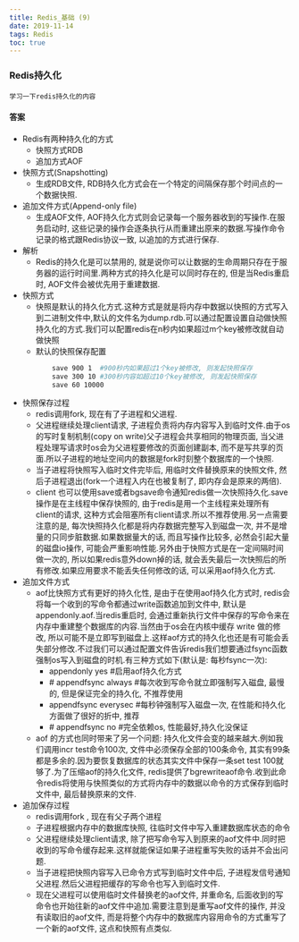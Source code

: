```yaml
---
title: Redis_基础 (9)
date: 2019-11-14
tags: Redis
toc: true
---
```


### Redis持久化
    学习一下redis持久化的内容

<!-- more -->

#### 答案
- Redis有两种持久化的方式
    * 快照方式RDB
    * 追加方式AOF
- 快照方式(Snapshotting)
    * 生成RDB文件, RDB持久化方式会在一个特定的间隔保存那个时间点的一个数据快照.
- 追加文件方式(Append-only file)
    * 生成AOF文件, AOF持久化方式则会记录每一个服务器收到的写操作.在服务启动时, 这些记录的操作会逐条执行从而重建出原来的数据.写操作命令记录的格式跟Redis协议一致, 以追加的方式进行保存.
- 解析
    * Redis的持久化是可以禁用的, 就是说你可以让数据的生命周期只存在于服务器的运行时间里.两种方式的持久化是可以同时存在的, 但是当Redis重启时, AOF文件会被优先用于重建数据.
- 快照方式
    * 快照是默认的持久化方式.这种方式是就是将内存中数据以快照的方式写入到二进制文件中,默认的文件名为dump.rdb.可以通过配置设置自动做快照持久化的方式.我们可以配置redis在n秒内如果超过m个key被修改就自动做快照
    * 默认的快照保存配置
        ```bash
            save 900 1  #900秒内如果超过1个key被修改, 则发起快照保存
            save 300 10 #300秒内容如超过10个key被修改, 则发起快照保存
            save 60 10000
        ```
- 快照保存过程
    * redis调用fork, 现在有了子进程和父进程.
    * 父进程继续处理client请求, 子进程负责将内存内容写入到临时文件.由于os的写时复制机制(copy on write)父子进程会共享相同的物理页面, 当父进程处理写请求时os会为父进程要修改的页面创建副本, 而不是写共享的页面.所以子进程的地址空间内的数据是fork时刻整个数据库的一个快照.
    * 当子进程将快照写入临时文件完毕后, 用临时文件替换原来的快照文件, 然后子进程退出(fork一个进程入内在也被复制了, 即内存会是原来的两倍).
    * client 也可以使用save或者bgsave命令通知redis做一次快照持久化.save操作是在主线程中保存快照的, 由于redis是用一个主线程来处理所有 client的请求, 这种方式会阻塞所有client请求.所以不推荐使用.另一点需要注意的是, 每次快照持久化都是将内存数据完整写入到磁盘一次, 并不是增量的只同步脏数据.如果数据量大的话, 而且写操作比较多, 必然会引起大量的磁盘io操作, 可能会严重影响性能.另外由于快照方式是在一定间隔时间做一次的, 所以如果redis意外down掉的话, 就会丢失最后一次快照后的所有修改.如果应用要求不能丢失任何修改的话, 可以采用aof持久化方式.
- 追加文件方式
    * aof比快照方式有更好的持久化性, 是由于在使用aof持久化方式时, redis会将每一个收到的写命令都通过write函数追加到文件中, 默认是appendonly.aof.当redis重启时, 会通过重新执行文件中保存的写命令来在内存中重建整个数据库的内容.当然由于os会在内核中缓存 write 做的修改, 所以可能不是立即写到磁盘上.这样aof方式的持久化也还是有可能会丢失部分修改.不过我们可以通过配置文件告诉redis我们想要通过fsync函数强制os写入到磁盘的时机.有三种方式如下(默认是: 每秒fsync一次): 
        * appendonly yes #启用aof持久化方式
        * \# appendfsync always #每次收到写命令就立即强制写入磁盘, 最慢的, 但是保证完全的持久化, 不推荐使用
        * appendfsync everysec #每秒钟强制写入磁盘一次, 在性能和持久化方面做了很好的折中, 推荐
        * \# appendfsync no #完全依赖os, 性能最好,持久化没保证
    * aof 的方式也同时带来了另一个问题: 持久化文件会变的越来越大.例如我们调用incr test命令100次, 文件中必须保存全部的100条命令, 其实有99条都是多余的.因为要恢复数据库的状态其实文件中保存一条set test 100就够了.为了压缩aof的持久化文件, redis提供了bgrewriteaof命令.收到此命令redis将使用与快照类似的方式将内存中的数据以命令的方式保存到临时文件中, 最后替换原来的文件.
- 追加保存过程
    * redis调用fork , 现在有父子两个进程
    * 子进程根据内存中的数据库快照, 往临时文件中写入重建数据库状态的命令
    * 父进程继续处理client请求, 除了把写命令写入到原来的aof文件中.同时把收到的写命令缓存起来.这样就能保证如果子进程重写失败的话并不会出问题.
    * 当子进程把快照内容写入已命令方式写到临时文件中后, 子进程发信号通知父进程.然后父进程把缓存的写命令也写入到临时文件.
    * 现在父进程可以使用临时文件替换老的aof文件, 并重命名, 后面收到的写命令也开始往新的aof文件中追加.需要注意到是重写aof文件的操作, 并没有读取旧的aof文件, 而是将整个内存中的数据库内容用命令的方式重写了一个新的aof文件, 这点和快照有点类似.
        